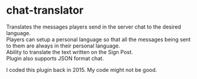 # chat-translator
Translates the messages players send in the server chat to the desired language. <br>
Players can setup a personal language so that all the messages being sent to them are always in their personal language.<br>
Ability to translate the text written on the Sign Post.<br>
Plugin also supports JSON format chat.<br>

I coded this plugin back in 2015. My code might not be good.

